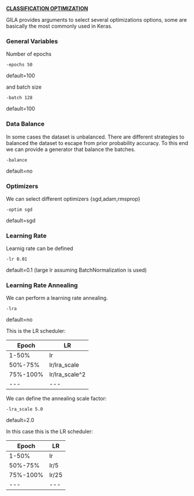 <span style="text-decoration:underline;">**CLASSIFICATION OPTIMIZATION**<span>

GILA provides arguments to select several optimizations options, some are basically the most commonly used in Keras.

### General Variables

Number of epochs

~~~shell
-epochs 50
~~~

default=100

and batch size

~~~shell
-batch 128
~~~

default=100

### Data Balance

In some cases the dataset is unbalanced. There are different strategies to balanced the dataset to escape from prior probability accuracy. To this end we can provide a generator that balance the batches.

~~~shell
-balance
~~~

default=no

### Optimizers

We can select different optimizers {sgd,adam,rmsprop}

~~~shell
-optim sgd
~~~

default=sgd

### Learning Rate

Learnig rate can be defined

~~~shell
-lr 0.01
~~~

default=0.1 (large lr assuming BatchNormalization is used)


### Learning Rate Annealing

We can perform a learning rate annealing.

~~~shell
-lra
~~~

default=no

This is the LR scheduler:

|   Epoch	|  LR 	|
|---	|---	|
| 1-50%  	|  lr  	|   
| 50%-75%  	| lr/lra_scale  	|
| 75%-100%  	| lr/lra_scale^2  	|
| ---  	| ---  	|


We can define the annealing scale factor:

~~~shell
-lra_scale 5.0
~~~

default=2.0


In this case this is the LR scheduler:

|   Epoch	|  LR 	|
|---	|---	|
| 1-50%  	|  lr  	|   
| 50%-75%  	| lr/5  	|
| 75%-100%  	| lr/25  	|
| ---  	| ---  	|
